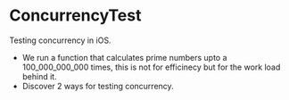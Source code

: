 # ConcurrencyTest
Testing concurrency in iOS.
* We run a function that calculates prime numbers upto a 100_000_000_000 times, this is not for efficinecy but for the work load behind it.
* Discover 2 ways for testing concurrency.

